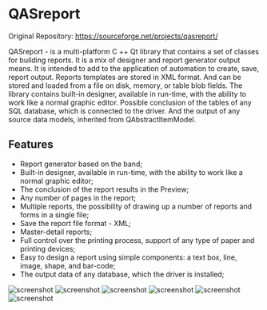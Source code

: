 # QASreport

Original Repository: https://sourceforge.net/projects/qasreport/

QASreport - is a multi-platform C ++ Qt library that contains a set of classes for building reports. It is a mix of designer and report generator output means. It is intended to add to the application of automation to create, save, report output. Reports templates are stored in XML format. And can be stored and loaded from a file on disk, memory, or table blob fields. The library contains built-in designer, available in run-time, with the ability to work like a normal graphic editor. Possible conclusion of the tables of any SQL database, which is connected to the driver. And the output of any source data models, inherited from QAbstractItemModel.

## Features
* Report generator based on the band;
* Built-in designer, available in run-time, with the ability to work like a normal graphic editor;
* The conclusion of the report results in the Preview;
* Any number of pages in the report;
* Multiple reports, the possibility of drawing up a number of reports and forms in a single file;
* Save the report file format - XML;
* Master-detail reports;
* Full control over the printing process, support of any type of paper and printing devices;
* Easy to design a report using simple components: a text box, line, image, shape, and bar-code;
* The output data of any database, which the driver is installed;

![screenshot](./screenshot/screenshot1.jpg)
![screenshot](./screenshot/screenshot2.jpg)
![screenshot](./screenshot/screenshot3.jpg)
![screenshot](./screenshot/screenshot4.jpg)
![screenshot](./screenshot/screenshot5.jpg)
![screenshot](./screenshot/screenshot6.jpg)
